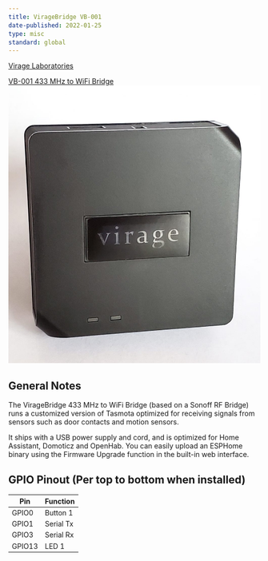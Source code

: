 ```yaml
---
title: VirageBridge VB-001
date-published: 2022-01-25
type: misc
standard: global
---
```


[Virage Laboratories](https://www.viragelabs.com)

[VB-001 433 MHz to WiFi Bridge](https://www.viragelabs.com/product/viragebridge/)![image](virage_labs_VB-001.jpg)

## General Notes

The VirageBridge 433 MHz to WiFi Bridge (based on a Sonoff RF Bridge) runs a customized version of Tasmota optimized for
receiving signals from sensors such as door contacts and motion sensors.

It ships with a USB power supply and cord, and is optimized for Home Assistant, Domoticz and OpenHab. You can easily
upload an ESPHome binary using the Firmware Upgrade function in the built-in web interface.

## GPIO Pinout (Per top to bottom when installed)

| Pin    | Function  |
| ------ | --------- |
| GPIO0  | Button 1  |
| GPIO1  | Serial Tx |
| GPIO3  | Serial Rx |
| GPIO13 | LED 1     |
